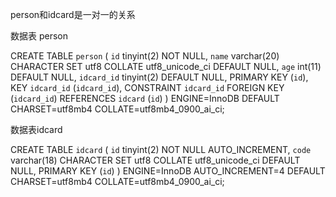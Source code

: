 person和idcard是一对一的关系

数据表 person

CREATE TABLE `person` (
  `id` tinyint(2) NOT NULL,
  `name` varchar(20) CHARACTER SET utf8 COLLATE utf8_unicode_ci DEFAULT NULL,
  `age` int(11) DEFAULT NULL,
  `idcard_id` tinyint(2) DEFAULT NULL,
  PRIMARY KEY (`id`),
  KEY `idcard_id` (`idcard_id`),
  CONSTRAINT `idcard_id` FOREIGN KEY (`idcard_id`) REFERENCES `idcard` (`id`)
) ENGINE=InnoDB DEFAULT CHARSET=utf8mb4 COLLATE=utf8mb4_0900_ai_ci;



数据表idcard

CREATE TABLE `idcard` (
  `id` tinyint(2) NOT NULL AUTO_INCREMENT,
  `code` varchar(18) CHARACTER SET utf8 COLLATE utf8_unicode_ci DEFAULT NULL,
  PRIMARY KEY (`id`)
) ENGINE=InnoDB AUTO_INCREMENT=4 DEFAULT CHARSET=utf8mb4 COLLATE=utf8mb4_0900_ai_ci;



